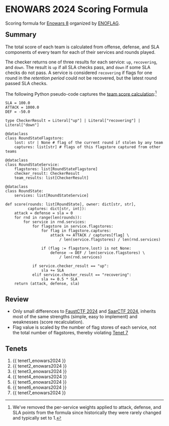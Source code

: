 # ENOWARS 2024 Scoring Formula

<!--
<div class=page-badges>
<a href="https://github.com/attacking-lab/scoring-playground" class=badge-formula></a>
</div>
-->

Scoring formula for [Enowars 8](https://8.enowars.com)
organized by [ENOFLAG](https://enoflag.de).
<div style="margin-bottom:-1em"></div>

## Summary

The total score of each team is calculated from offense, defense, and SLA components of every team for each of their services and rounds played.

The checker returns one of three results for each service:
`up`, `recovering`, and `down`. The result is `up` if all SLA checks pass, and
`down` if some SLA checks do not pass. A service is considered
`recovering` if flags for one round in the *retention period* could not be
recovered, but the latest round passed SLA checks.

The following Python pseudo-code captures the [team score calculation](https://github.com/enowars/EnoEngine/blob/66310c0/EnoDatabase/EnoDb.Scoring.cs):[^1]


``` python3
SLA = 100.0
ATTACK = 1000.0
DEF = -50.0

type CheckerResult = Literal["up"] | Literal["recovering"] | Literal["down"]

@dataclass
class RoundStateFlagstore:
	lost: str | None # flag of the current round if stolen by any team
    captures: list[str] # flags of this flagstore captured from other teams

@dataclass
class RoundStateService:
    flagstores: list[RoundStateFlagstore]
    checker_result: CheckerResult
    team_results: list[CheckerResult]

@dataclass
class RoundState:
    services: list[RoundStateService]

def score(rounds: list[RoundState], owner: dict[str, str],
          captures: dict[str, int]):
    attack = defense = sla = 0
    for rnd in range(len(rounds)):
        for service in rnd.services:
            for flagstore in service.flagstores:
                for flag in flagstore.captures:
                    attack += ATTACK / captures[flag] \
                        / len(service.flagstores) / len(rnd.services)

                if (flag := flagstore.lost) is not None:
                    defense -= DEF / len(service.flagstores) \
                        / len(rnd.services)

            if service.checker_result == "up":
                sla += SLA
            elif service.checker_result == "recovering":
                sla += 0.5 * SLA
    return (attack, defense, sla)
```

[^1]: We've removed the per-service weights applied to attack, defense, and SLA points from the formula since historically they were rarely changed and typically set to 1.

## Review

- Only small differences to [FaustCTF 2024](../faust2024/) and [SaarCTF 2024](../saar2024/),
  inherits most of the same strengths (simple, easy to implement) and
  weaknesses (score recalculation).
- Flag value is scaled by the number of flag stores of each service, not
  the total number of flagstores, thereby violating
  [Tenet 7](../tenets/#flag_value_should_be_calculated_independent_of_its_flagstore)


## Tenets

1. {{ tenet1_enowars2024 }}
2. {{ tenet2_enowars2024 }}
3. {{ tenet3_enowars2024 }}
4. {{ tenet4_enowars2024 }}
5. {{ tenet5_enowars2024 }}
6. {{ tenet6_enowars2024 }}
7. {{ tenet7_enowars2024 }}
